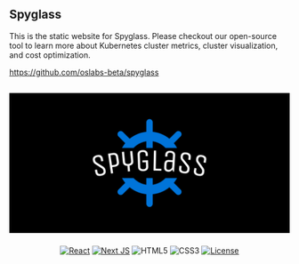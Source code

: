 ## Spyglass 

This is the static website for Spyglass. Please checkout our open-source tool to learn more about Kubernetes cluster metrics, cluster visualization, and cost optimization.

https://github.com/oslabs-beta/spyglass

<div align="center">

## [![banner](/public/banner.png)](https://github.com/oslabs-beta/spyglass)
<!-- https://ileriayo.github.io/markdown-badges/#markdown-badges -->
[![React](https://img.shields.io/badge/react-%2320232a.svg?style=for-the-badge&logo=react&logoColor=%2361DAFB)](https://reactjs.org/)
[![Next JS](https://img.shields.io/badge/Next-black?style=for-the-badge&logo=next.js&logoColor=white)](https://nextjs.org/)
![HTML5](https://img.shields.io/badge/html5-%23E34F26.svg?style=for-the-badge&logo=html5&logoColor=white)
![CSS3](https://img.shields.io/badge/css3-%231572B6.svg?style=for-the-badge&logo=css3&logoColor=white)
[![License](https://img.shields.io/github/license/Ileriayo/markdown-badges?style=for-the-badge)](public/LICENSE)

</div>